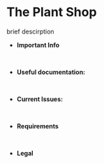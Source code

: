 # The Plant Shop
brief descirption

- **Important Info**
  
<br>

- **Useful documentation:**

<br>

- **Current Issues:**

<br>

- **Requirements**

<br>

- **Legal**

